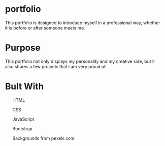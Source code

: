 # portfolio
This portfolio is designed to introduce myself in a professional way, whether it is before or after someone meets me.

<h1>Purpose</h1>
This portfolio not only displays my personality and  my creative side, but it also shares a few projects that I am very proud of. 

<h1>Bult With</h1>
<ul>HTML</ul>
<ul>CSS</ul>
<ul>JavaScript</ul>
<ul>Bootstrap</ul>
<ul>Backgrounds from pexels.com</ul>